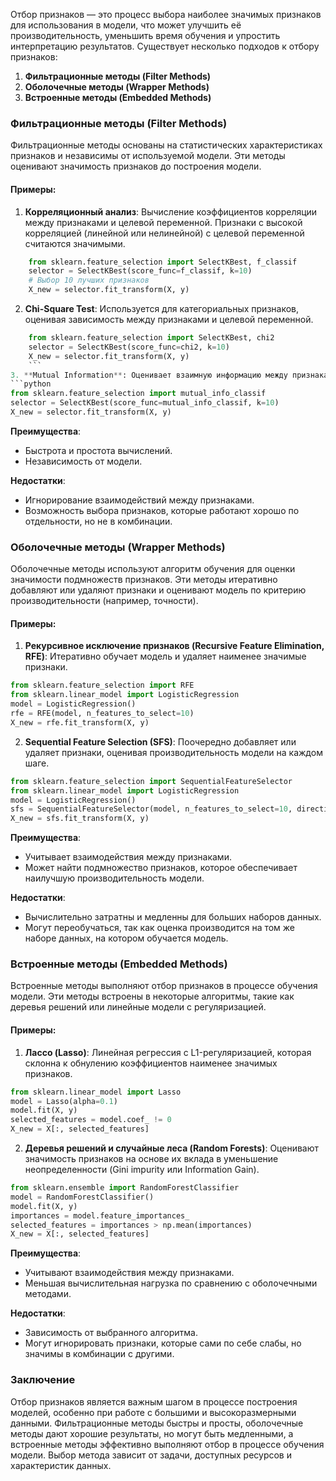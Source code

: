 Отбор признаков — это процесс выбора наиболее значимых признаков для использования в модели, что может улучшить её производительность, уменьшить время обучения и упростить интерпретацию результатов. Существует несколько подходов к отбору признаков:

1. **Фильтрационные методы (Filter Methods)**
2. **Оболочечные методы (Wrapper Methods)**
3. **Встроенные методы (Embedded Methods)**

### Фильтрационные методы (Filter Methods)

Фильтрационные методы основаны на статистических характеристиках признаков и независимы от используемой модели. Эти методы оценивают значимость признаков до построения модели.

#### Примеры:

1. **Корреляционный анализ**: Вычисление коэффициентов корреляции между признаками и целевой переменной. Признаки с высокой корреляцией (линейной или нелинейной) с целевой переменной считаются значимыми.
```python
    from sklearn.feature_selection import SelectKBest, f_classif  
    selector = SelectKBest(score_func=f_classif, k=10)  
    # Выбор 10 лучших признаков 
    X_new = selector.fit_transform(X, y)
```
2. **Chi-Square Test**: Используется для категориальных признаков, оценивая зависимость между признаками и целевой переменной.
```python
    from sklearn.feature_selection import SelectKBest, chi2  
    selector = SelectKBest(score_func=chi2, k=10) 
    X_new = selector.fit_transform(X, y)
    ```
3. **Mutual Information**: Оценивает взаимную информацию между признаками и целевой переменной, что может выявить как линейные, так и нелинейные зависимости.
```python
from sklearn.feature_selection import mutual_info_classif  
selector = SelectKBest(score_func=mutual_info_classif, k=10) 
X_new = selector.fit_transform(X, y)
```

**Преимущества**:

- Быстрота и простота вычислений.
- Независимость от модели.

**Недостатки**:

- Игнорирование взаимодействий между признаками.
- Возможность выбора признаков, которые работают хорошо по отдельности, но не в комбинации.

### Оболочечные методы (Wrapper Methods)

Оболочечные методы используют алгоритм обучения для оценки значимости подмножеств признаков. Эти методы итеративно добавляют или удаляют признаки и оценивают модель по критерию производительности (например, точности).

#### Примеры:

1. **Рекурсивное исключение признаков (Recursive Feature Elimination, RFE)**: Итеративно обучает модель и удаляет наименее значимые признаки.
```python
from sklearn.feature_selection import RFE 
from sklearn.linear_model import LogisticRegression  
model = LogisticRegression() 
rfe = RFE(model, n_features_to_select=10) 
X_new = rfe.fit_transform(X, y)
```
2. **Sequential Feature Selection (SFS)**: Поочередно добавляет или удаляет признаки, оценивая производительность модели на каждом шаге.
```python
from sklearn.feature_selection import SequentialFeatureSelector 
from sklearn.linear_model import LogisticRegression  
model = LogisticRegression() 
sfs = SequentialFeatureSelector(model, n_features_to_select=10, direction='forward') 
X_new = sfs.fit_transform(X, y)
```

**Преимущества**:

- Учитывает взаимодействия между признаками.
- Может найти подмножество признаков, которое обеспечивает наилучшую производительность модели.

**Недостатки**:

- Вычислительно затратны и медленны для больших наборов данных.
- Могут переобучаться, так как оценка производится на том же наборе данных, на котором обучается модель.

### Встроенные методы (Embedded Methods)

Встроенные методы выполняют отбор признаков в процессе обучения модели. Эти методы встроены в некоторые алгоритмы, такие как деревья решений или линейные модели с регуляризацией.

#### Примеры:

1. **Лассо (Lasso)**: Линейная регрессия с L1-регуляризацией, которая склонна к обнулению коэффициентов наименее значимых признаков.
```python
from sklearn.linear_model import Lasso  
model = Lasso(alpha=0.1) 
model.fit(X, y) 
selected_features = model.coef_ != 0 
X_new = X[:, selected_features]
```
2. **Деревья решений и случайные леса (Random Forests)**: Оценивают значимость признаков на основе их вклада в уменьшение неопределенности (Gini impurity или Information Gain).
```python
from sklearn.ensemble import RandomForestClassifier  
model = RandomForestClassifier() 
model.fit(X, y) 
importances = model.feature_importances_ 
selected_features = importances > np.mean(importances) 
X_new = X[:, selected_features]
```
**Преимущества**:

- Учитывают взаимодействия между признаками.
- Меньшая вычислительная нагрузка по сравнению с оболочечными методами.

**Недостатки**:

- Зависимость от выбранного алгоритма.
- Могут игнорировать признаки, которые сами по себе слабы, но значимы в комбинации с другими.

### Заключение

Отбор признаков является важным шагом в процессе построения моделей, особенно при работе с большими и высокоразмерными данными. Фильтрационные методы быстры и просты, оболочечные методы дают хорошие результаты, но могут быть медленными, а встроенные методы эффективно выполняют отбор в процессе обучения модели. Выбор метода зависит от задачи, доступных ресурсов и характеристик данных.